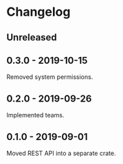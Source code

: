 # Changelog

## Unreleased

## 0.3.0 - 2019-10-15

Removed system permissions.

## 0.2.0 - 2019-09-26

Implemented teams.

## 0.1.0 - 2019-09-01

Moved REST API into a separate crate.
